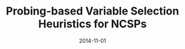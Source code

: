 ---
title: "Probing-based Variable Selection Heuristics for NCSPs"
collection: publications
permalink:
venue: "International Conference on Tools with Artificial Intelligence"
excerpt: '<b>[SCOPUS 2]</b>'
date: 2014-11-01
paperurl: 
citation: 'V. Reyes and I. Araya. <i>Probing-based Variable Selection Heuristics for NCSPs</i>, Proc. of ICTAI. p. 16-23, 2014'
---